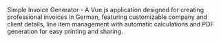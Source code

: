 Simple Invoice Generator  - A Vue.js application designed for creating professional invoices in German, featuring customizable company and client details, line item management with automatic calculations and PDF generation for easy printing and sharing.